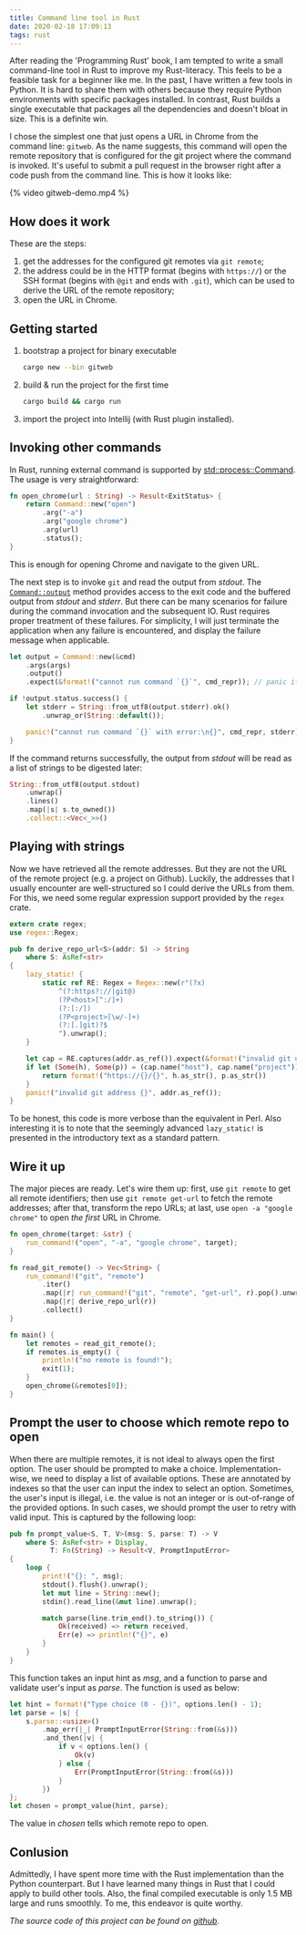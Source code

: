```yaml
---
title: Command line tool in Rust
date: 2020-02-18 17:09:13
tags: rust
---
```


After reading the 'Programming Rust' book, I am tempted to write a small command-line tool in Rust to improve my Rust-literacy. This feels to be a feasible task for a beginner like me. In the past, I have written a few tools in Python. It is hard to share them with others because they require Python environments with specific packages installed. In contrast, Rust builds a single executable that packages all the dependencies and doesn't bloat in size. This is a definite win. 

I chose the simplest one that just opens a URL in Chrome from the command line: `gitweb`. As the name suggests, this command will open the remote repository that is configured for the git project where the command is invoked. It's useful to submit a pull request in the browser right after a code push from the command line. This is how it looks like:

{% video gitweb-demo.mp4 %}

 
## How does it work

These are the steps:
1. get the addresses for the configured git remotes via `git remote`;
2. the address could be in the HTTP format (begins with `https://`) or the SSH format (begins with `@git` and ends with `.git`), which can be used to derive the URL of the remote repository;
3. open the URL in Chrome. 


## Getting started

1. bootstrap a project for binary executable
    ```sh
    cargo new --bin gitweb
    ```
2. build & run the project for the first time
    ```sh
    cargo build && cargo run
    ```
3. import the project into Intellij (with Rust plugin installed).


## Invoking other commands

In Rust, running external command is supported by [std::process::Command](https://doc.rust-lang.org/std/process/struct.Command.html). The usage is very straightforward:
```rust
fn open_chrome(url : String) -> Result<ExitStatus> {
    return Command::new("open")
        .arg("-a")
        .arg("google chrome")
        .arg(url)
        .status();
}
```
This is enough for opening Chrome and navigate to the given URL.

The next step is to invoke `git` and read the output from _stdout_. The [`Command::output`](https://doc.rust-lang.org/std/process/struct.Command.html#method.output) method provides access to the exit code and the buffered output from _stdout_ and _stderr_. But there can be many scenarios for failure during the command invocation and the subsequent IO. Rust requires proper treatment of these failures. For simplicity, I will just terminate the application when any failure is encountered, and display the failure message when applicable. 
```rust
let output = Command::new(&cmd)
    .args(args)
    .output()
    .expect(&format!("cannot run command `{}`", cmd_repr)); // panic if the command failed to start

if !output.status.success() {
    let stderr = String::from_utf8(output.stderr).ok()
        .unwrap_or(String::default());

    panic!("cannot run command `{}` with error:\n{}", cmd_repr, stderr); // panic if the exit status is not success, and log stderr
}
```
If the command returns successfully, the output from _stdout_ will be read as a list of strings to be digested later:
```rust
String::from_utf8(output.stdout)
    .unwrap()
    .lines()
    .map(|s| s.to_owned())
    .collect::<Vec<_>>()
```

## Playing with strings

Now we have retrieved all the remote addresses. But they are not the URL of the remote project (e.g. a project on Github). Luckily, the addresses that I usually encounter are well-structured so I could derive the URLs from them. For this, we need some regular expression support provided by the `regex` crate.

```rust
extern crate regex;
use regex::Regex;

pub fn derive_repo_url<S>(addr: S) -> String
    where S: AsRef<str>
{
    lazy_static! {
        static ref RE: Regex = Regex::new(r"(?x)
            ^(?:https?://|git@)
            (?P<host>[^:/]+)
            (?:[:/])
            (?P<project>[\w/-]+)
            (?:[.]git)?$
            ").unwrap();
    }

    let cap = RE.captures(addr.as_ref()).expect(&format!("invalid git url: {}", addr.as_ref()));
    if let (Some(h), Some(p)) = (cap.name("host"), cap.name("project")) {
        return format!("https://{}/{}", h.as_str(), p.as_str())
    }
    panic!("invalid git address {}", addr.as_ref());
}
```
 To be honest, this code is more verbose than the equivalent in Perl. Also interesting it is to note that the seemingly advanced `lazy_static!` is presented in the introductory text as a standard pattern. 

## Wire it up

The major pieces are ready. Let's wire them up: first, use `git remote` to get all remote identifiers; then use `git remote get-url` to fetch the remote addresses; after that, transform the repo URLs; at last, use `open -a "google chrome"` to open _the first_ URL in Chrome.

```rust
fn open_chrome(target: &str) {
    run_command!("open", "-a", "google chrome", target);
}

fn read_git_remote() -> Vec<String> {
    run_command!("git", "remote")
        .iter()
        .map(|r| run_command!("git", "remote", "get-url", r).pop().unwrap())
        .map(|r| derive_repo_url(r))
        .collect()
}

fn main() {
    let remotes = read_git_remote();
    if remotes.is_empty() {
        println!("no remote is found!");
        exit(1);
    }
    open_chrome(&remotes[0]);
}
```

## Prompt the user to choose which remote repo to open

When there are multiple remotes, it is not ideal to always open the first option. The user should be prompted to make a choice. Implementation-wise, we need to display a list of available options. These are annotated by indexes so that the user can input the index to select an option. Sometimes, the user's input is illegal, i.e. the value is not an integer or is out-of-range of the provided options. In such cases, we should prompt the user to retry with valid input. This is captured by the following loop:

```rust
pub fn prompt_value<S, T, V>(msg: S, parse: T) -> V
    where S: AsRef<str> + Display,
          T: Fn(String) -> Result<V, PromptInputError>
{
    loop {
        print!("{}: ", msg);
        stdout().flush().unwrap();
        let mut line = String::new();
        stdin().read_line(&mut line).unwrap();

        match parse(line.trim_end().to_string()) {
            Ok(received) => return received,
            Err(e) => println!("{}", e)
        }
    }
}
```
This function takes an input hint as _msg_, and a function to parse and validate user's input as _parse_. The function is used as below:
```rust
let hint = format!("Type choice (0 - {})", options.len() - 1);
let parse = |s| {
    s.parse::<usize>()
        .map_err(|_| PromptInputError(String::from(&s)))
        .and_then(|v| {
            if v < options.len() {
                Ok(v)
            } else {
                Err(PromptInputError(String::from(&s)))
            }
        })
};
let chosen = prompt_value(hint, parse);
```
The value in _chosen_ tells which remote repo to open.  

## Conlusion

Admittedly, I have spent more time with the Rust implementation than the Python counterpart. But I have learned many things in Rust that I could apply to build other tools. Also, the final compiled executable is only 1.5 MB large and runs smoothly. To me, this endeavor is quite worthy.  

_The source code of this project can be found on [github](https://github.com/wowmmichael/gitweb-rs)._